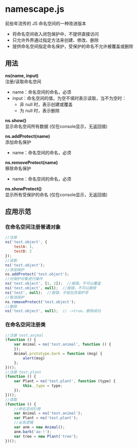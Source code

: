 # namescape.js

前些年流传的 JS 命名空间的一种改进版本

- 将命名空间收入闭包保护中，不提供直接访问
- 只允许外界通过指定方法来创建、修改、删除
- 提供命名空间指定命名保护，受保护的命名不允许被覆盖或删除

## 用法

**ns(name, input)**  
注册/读取命名空间

- name：命名空间的命名，必须
- input：命名空间的值，为空不填时表示读取，当不为空时：
	- 非 null 时，表示创建或覆盖
	- 为 null 时，表示删除

**ns.show()**  
显示命名空间所有数据 (仅在console显示，无返回值)

**ns.addProtect(name)**  
添加命名保护

- name：命名空间的命名，必须

**ns.removeProtect(name)**  
移除命名保护
 
- name：命名空间的命名，必须

**ns.showProtect()**  
显示所有受保护的命名 (仅在console显示，无返回值)


## 应用示范

### 在命名空间注册普通对象
```js
//注册
ns('test.object', {
    testA: 1,
    testB: 2
});
//读取
ns('test.object');
//添加保护
ns.addProtect('test.object');
//对保护对象进行操作
ns('test.object', [1, 2]);  //报错，不可以覆盖
ns('test.object', null);  //报错，不可以删除
ns('test', null);  //报错，子级包含保护项
//取消保护
ns.removeProtect('test.object');
//删除
ns('test.object', null);  // ->true，删除成功 
```

### 在命名空间注册类
```js
//注册 test.animal
(function () {
    var Animal = ns('test.animal', function () {
    });
    Animal.prototype.bark = function (msg) {
        alert(msg)
    };
})();
//注册 test.plant
(function () {
    var Plant = ns('test.plant', function (type) {
        this._type = type;
    });
})();
//读取
(function () {
    //命名空间引用
    var Animal = ns('test.animal');
    var Plant = ns('test.plant');
    //业务逻辑
    var anm = new Animal();
    anm.bark('ao-!');
    var tree = new Plant('tree');
})();
```
